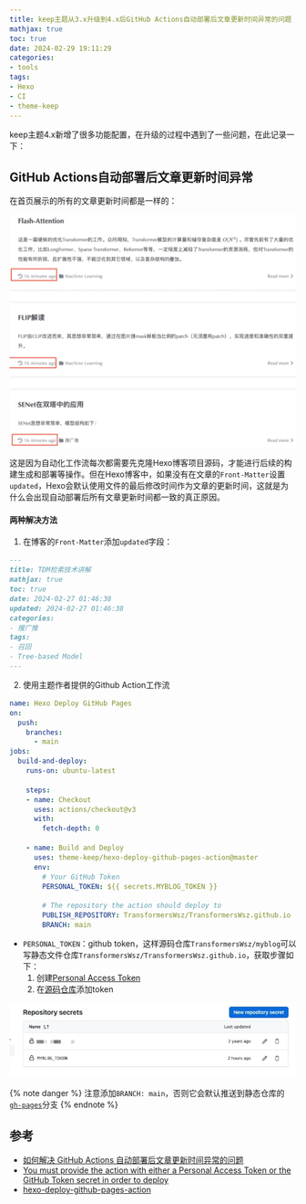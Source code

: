 ```yaml
---
title: keep主题从3.x升级到4.x后GitHub Actions自动部署后文章更新时间异常的问题
mathjax: true
toc: true
date: 2024-02-29 19:11:29
categories:
- tools
tags:
- Hexo
- CI
- theme-keep
---
```

keep主题4.x新增了很多功能配置，在升级的过程中遇到了一些问题，在此记录一下：

<!--more-->

## GitHub Actions自动部署后文章更新时间异常
在首页展示的所有的文章更新时间都是一样的：

![case](https://raw.githubusercontent.com/TransformersWsz/picx-images-hosting/master/image.9kfx1lyvok.webp)

这是因为自动化工作流每次都需要先克隆Hexo博客项目源码，才能进行后续的构建生成和部署等操作。但在Hexo博客中，如果没有在文章的`Front-Matter`设置`updated`，Hexo会默认使用文件的最后修改时间作为文章的更新时间，这就是为什么会出现自动部署后所有文章更新时间都一致的真正原因。

#### 两种解决方法
1. 在博客的`Front-Matter`添加`updated`字段：
```markdown
---
title: TDM检索技术讲解
mathjax: true
toc: true
date: 2024-02-27 01:46:38
updated: 2024-02-27 01:46:38
categories:
- 搜广推
tags:
- 召回
- Tree-based Model
---
```

2. 使用主题作者提供的Github Action工作流
```yaml
name: Hexo Deploy GitHub Pages
on:
  push:
    branches:
      - main
jobs:
  build-and-deploy:
    runs-on: ubuntu-latest
    
    steps:
    - name: Checkout
      uses: actions/checkout@v3
      with:
        fetch-depth: 0

    - name: Build and Deploy
      uses: theme-keep/hexo-deploy-github-pages-action@master
      env:
        # Your GitHub Token
        PERSONAL_TOKEN: ${{ secrets.MYBLOG_TOKEN }}

        # The repository the action should deploy to
        PUBLISH_REPOSITORY: TransformersWsz/TransformersWsz.github.io
        BRANCH: main
```

- `PERSONAL_TOKEN`：github token，这样源码仓库`TransformersWsz/myblog`可以写静态文件仓库`TransformersWsz/TransformersWsz.github.io`，获取步骤如下：
    1. 创建[Personal Access Token](https://github.com/settings/tokens)
    2. 在[源码仓库](https://github.com/TransformersWsz/myblog/settings/secrets/actions)添加token

![add_token](https://raw.githubusercontent.com/TransformersWsz/picx-images-hosting/master/image.1aoqdgo4t7.webp)

{% note danger %}
注意添加`BRANCH: main`，否则它会默认推送到静态仓库的[`gh-pages`](https://github.com/theme-keep/hexo-deploy-github-pages-action/blob/e4c3d8b5150fe5bcc2b643cbd056cd034355442b/entrypoint.sh#L16)分支
{% endnote %}

## 参考
- [如何解决 GitHub Actions 自动部署后文章更新时间异常的问题](https://keep.xpoet.cn/2023/11/%E5%A6%82%E4%BD%95%E8%A7%A3%E5%86%B3-GitHub-Actions-%E8%87%AA%E5%8A%A8%E9%83%A8%E7%BD%B2%E5%90%8E%E6%96%87%E7%AB%A0%E6%9B%B4%E6%96%B0%E6%97%B6%E9%97%B4%E5%BC%82%E5%B8%B8%E7%9A%84%E9%97%AE%E9%A2%98/)
- [You must provide the action with either a Personal Access Token or the GitHub Token secret in order to deploy](https://stackoverflow.com/questions/59261555/you-must-provide-the-action-with-either-a-personal-access-token-or-the-github-to)
- [hexo-deploy-github-pages-action](https://github.com/theme-keep/hexo-deploy-github-pages-action)